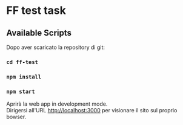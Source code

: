# FF test task

## Available Scripts

Dopo aver scaricato la repository di git:

### `cd ff-test`

### `npm install`

### `npm start`

Aprirà la web app in development mode.\
Dirigersi all'URL [http://localhost:3000](http://localhost:3000) per visionare il sito sul proprio bowser.
